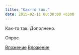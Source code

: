 ```yaml
---
title: "Как-то так."
date: 2015-02-11 00:30:00 +0300
---
```


Как-то так.
Дополнено.


Опрос

[Вложение](https://vk.com/photo41076938_354444876)
[Вложение](https://vk.com/photo41076938_354447159)

